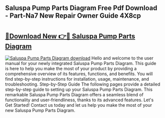 ## Saluspa Pump Parts Diagram Free Pdf Download - Part-Na7 New Repair Owner Guide 4X8cp

# <h2><a href="http://dfnkod.blite.top/?on=Saluspa+Pump+Parts+Diagram">🔗Download New 👉🔴 Saluspa Pump Parts Diagram</a></h2>

[![Saluspa Pump Parts Diagram download](https://i.imgur.com/lujVjoI.png)](http://dfnkod.blite.top/?on=Saluspa+Pump+Parts+Diagram)
Hello and welcome to the user manual for your newly integrated Saluspa Pump Parts Diagram. This guide is here to help you make the most of your product by providing a comprehensive overview of its features, functions, and benefits. You will find step-by-step instructions for installation, usage, maintenance, and troubleshooting. Step-by-Step Guide The following pages provide a detailed step-by-step guide to setting up your Saluspa Pump Parts Diagram. This remarkable Saluspa Pump Parts Diagram offers a seamless blend of functionality and user-friendliness, thanks to its advanced features. Let's Get Started! Contact us today and let us help you make the most of your new Saluspa Pump Parts Diagram.
